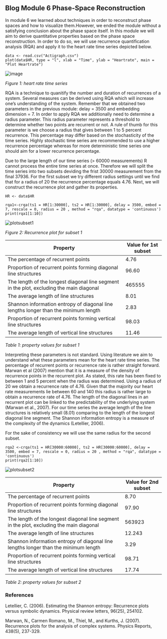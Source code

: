 ## Blog Module 6 Phase-Space Reconstruction

In module 6 we learned about techniques in order to reconstruct phase spaces and how to visualize them.However, we ended the module without a satisfying conclusion about the phase space itself.
In this module we will aim to derive quantitative properties based on the phase space reconstruction.
In order to do so, we will use recurrence quantification analysis (RQA) and apply it to the heart rate time series depicted below. 

``` 
data <- read.csv("Actigraph.csv")
plot(data$HR, type = "l", xlab = "Time", ylab = "Heartrate", main = "Plot Heartrate")
```
![image](https://user-images.githubusercontent.com/78364132/169966096-dedcb539-49d0-439b-a297-0ced221ff2a7.png)

*Figure 1: heart rate time series*

RQA is a technique to quanitify the number and duration of recurrences of a system. Several measures can be derived using RQA which will increase one’s understanding of the system.
Remember that we obtained two parameters in the previous module: delay = 3500 and embedding dimension = 7. In order to apply RQA we additionally need to determine a radius parameter. This radius parameter represents a threshold to determine whether two points are recurrent or not. A rule of thumb for this parameter is we choose a radius that gives between 1 to 5 percent recurrence. This percentage may differ based on the stochasticity of the time series. Highly stochastic time series are recommended to use a higher recurrence percentage whereas for more deterministic time series one should aim for a lower recurrence percentage.

Due to the large length of our time series (> 60000 measurements) R cannot process the entire time series at once. Therefore we will split the time series into two subsets deviding the frist 30000 measurement from the final 37936. For the first subset we try different radius settings until we find that for a radius of 20 the recurrence percentage equals 4.76. Next, we will construct the recurrence plot and gather its properties.
```
HR <- data$HR

rqa1<-crqa(ts1 = HR[1:30000], ts2 = HR[1:30000], delay = 3500, embed = 7, rescale = 0, radius = 20 , method = "rqa", datatype = 'continuous')
print(rqa1[1:10])
```
![plotsubset1](https://user-images.githubusercontent.com/78364132/170041415-d9ef457a-489b-40dd-aba9-4088d8b81376.png)

*Figure 2: Recurrence plot for subset 1*

| Property  | Value for 1st subset|
| ------------- | ------------- |
| The percentage of recurrent points| 4.76 |
| Proportion of recurrent points forming diagonal line structures| 96.60 |
| The length of the longest diagonal line segment in the plot, excluding the main diagonal  | 465555  |
| The average length of line structures  | 8.01  |
| Shannon information entropy of diagonal line lengths longer than the minimum length  | 2.83  |
| Proportion of recurrent points forming vertical line structures  | 98.03  |
| The average length of vertical line structures  | 11.46  |

*Table 1: property values for subset 1*

Interpreting these parameters is not standard. Using literature we aim to understand what these parameters mean for the heart rate time series. The percentage of recurrent points or recurrence rate is rather straight forward. Marwan et al (2007) mention that it is a measure of the density of recurrence points in the recurrent plot. As stated, this rate has been fixed to between 1 and 5 percent when the radius was determined. Using a radius of 20 we obtain a recurrence rate of 4.76. Given that the majority our heart rate measurements lie between 60 and 140 this radius is rather large to obtain a recurrence rate of 4.76. The length of the diagonal lines in an recurrent plot can be linked to the predictability of the underlying system (Marwan et al., 2007). For our time series the average length of the line structures is relatively small (8.01) comparing to the length of the longest diagonal line segment. The Shannon information entropy is a measure of the complexity of the dynamics (Letellier, 2006). 

For the sake of consistency we will use the same radius for the second subset.

```
rqa2 <-crqa(ts1 = HR[30000:60000], ts2 = HR[30000:60000], delay = 3500, embed = 7, rescale = 0, radius = 20 , method = "rqa", datatype = 'continuous')
print(rqa2[1:10])

```

![plotsubset2](https://user-images.githubusercontent.com/78364132/170232935-fd92aa12-e9e6-42b3-954d-770d88d3e0f3.png)

| Property  | Value for 2nd subset |
| ------------- | ------------- |
| The percentage of recurrent points| 8.70 |
| Proportion of recurrent points forming diagonal line structures| 97.90 |
| The length of the longest diagonal line segment in the plot, excluding the main diagonal  | 563923  |
| The average length of line structures  | 12.243  |
| Shannon information entropy of diagonal line lengths longer than the minimum length  | 3.29  |
| Proportion of recurrent points forming vertical line structures  | 98.71  |
| The average length of vertical line structures  | 17.74  |

*Table 2: property values for subset 2*




### References
Letellier, C. (2006). Estimating the Shannon entropy: Recurrence plots versus symbolic dynamics. Physical review letters, 96(25), 254102.

Marwan, N., Carmen Romano, M., Thiel, M., and Kurths, J. (2007). Recurrence plots for the analysis of complex systems. Physics Reports, 438(5), 237-329.


